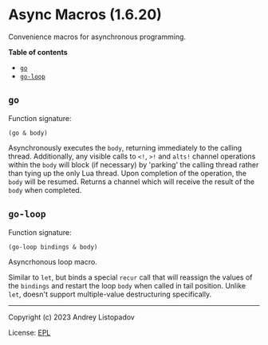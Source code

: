 # Async Macros (1.6.20)
Convenience macros for asynchronous programming.

**Table of contents**

- [`go`](#go)
- [`go-loop`](#go-loop)

## `go`
Function signature:

```
(go & body)
```

Asynchronously executes the `body`, returning immediately to the
calling thread. Additionally, any visible calls to `<!`, `>!` and
`alts!`  channel operations within the `body` will block (if
necessary) by 'parking' the calling thread rather than tying up the
only Lua thread.  Upon completion of the operation, the `body` will be
resumed.  Returns a channel which will receive the result of the `body`
when completed.

## `go-loop`
Function signature:

```
(go-loop bindings & body)
```

Asyncrhonous loop macro.

Similar to `let`, but binds a special `recur` call that will reassign
the values of the `bindings` and restart the loop `body` when called
in tail position.  Unlike `let`, doesn't support multiple-value
destructuring specifically.


---

Copyright (c) 2023 Andrey Listopadov

License: [EPL](https://gitlab.com/andreyorst/async.fnl/-/raw/master/LICENSE)


<!-- Generated with Fenneldoc v1.0.0
     https://gitlab.com/andreyorst/fenneldoc -->
